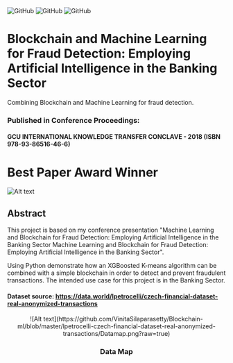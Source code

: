 <div class="column">
  <img alt="GitHub" src="https://img.shields.io/badge/Reviewed_by-Wiley-blue.svg">
  
  <img alt="GitHub" src="https://img.shields.io/badge/Reviewed_by-Elsevier-blue.svg">
  
  <img alt="GitHub" src="https://img.shields.io/badge/License-LGPL_3.0-blue.svg">

# Blockchain and Machine Learning for Fraud Detection: Employing Artificial Intelligence in the Banking Sector

Combining Blockchain and Machine Learning for fraud detection.

### Published in Conference Proceedings: 

#### GCU INTERNATIONAL KNOWLEDGE TRANSFER CONCLAVE - 2018 (ISBN 978-93-86516-46-6)

# Best Paper Award Winner

![Alt text](https://raw.githubusercontent.com/VinitaSilaparasetty/Blockchain-ml/master/fraudml.JPG)

## Abstract

This project is based on my conference presentation "Machine Learning and Blockchain for Fraud Detection: Employing Artificial Intelligence in the Banking Sector Machine Learning and Blockchain for Fraud Detection: Employing Artificial Intelligence in the Banking Sector".

Using Python demonstrate how an XGBoosted K-means algorithm can be combined with a simple blockchain in order to detect and prevent fraudulent transactions. 
The intended use case for this project is in the Banking Sector.

#### Dataset source: https://data.world/lpetrocelli/czech-financial-dataset-real-anonymized-transactions

<center> ![Alt text](https://github.com/VinitaSilaparasetty/Blockchain-ml/blob/master/lpetrocelli-czech-financial-dataset-real-anonymized-transactions/Datamap.png?raw=true)
  
  ### Data Map
